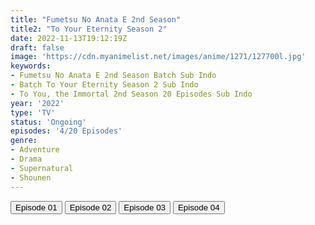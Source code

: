 ```yaml
---
title: "Fumetsu No Anata E 2nd Season"
title2: "To Your Eternity Season 2"
date: 2022-11-13T19:12:19Z
draft: false
image: 'https://cdn.myanimelist.net/images/anime/1271/127700l.jpg'
keywords:
- Fumetsu No Anata E 2nd Season Batch Sub Indo
- Batch To Your Eternity Season 2 Sub Indo
- To You, the Immortal 2nd Season 20 Episodes Sub Indo
year: '2022'
type: 'TV'
status: 'Ongoing'
episodes: '4/20 Episodes'
genre:
- Adventure
- Drama
- Supernatural
- Shounen
---
```


<div class="d-g gg-5 gtc-r ai-c">
<button onclick="window.open('?arc=GHKHaamTbu_20221031/1/MP4/Kuramanime-FMSATE_S2-01-480p-BGlobal','_blank')">Episode 01</button>
<button onclick="window.open('?arc=bODGnfB9pl_20221031/2/MP4/Kuramanime-FMSATE_S2-02-480p-BGlobal','_blank')">Episode 02</button>
<button onclick="window.open('?arc=XhMXu6wXiz_20221108/3/MP4/Kuramanime-FMSATE_S2-03-480p-BGlobal','_blank')">Episode 03</button>
<button onclick="window.open('?arc=mtp4gQWozG_20221114/4/MP4/Kuramanime-FMSATE_S2-04-480p-BGlobal','_blank')">Episode 04</button>
</div>
